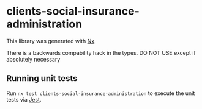 # clients-social-insurance-administration

This library was generated with [Nx](https://nx.dev).

There is a backwards compability hack in the types. DO NOT USE except if absolutely necessary

## Running unit tests

Run `nx test clients-social-insurance-administration` to execute the unit tests via [Jest](https://jestjs.io).

